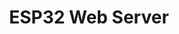 ---
title: "ESP32 Web Server"
metaTitle: "ESP32 Based Web Server"
metaDescription: "ESP32 Based Web Server"
---